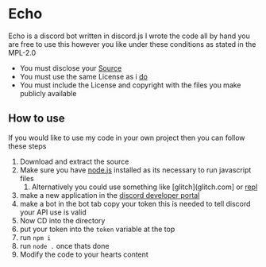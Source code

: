 # Echo
Echo is a discord bot written in discord.js I wrote the code all by hand you are free to use this however you like under these conditions as stated in the MPL-2.0
- You must disclose your [Source](https://github.com/juls0730/echo/)
- You must use the same License as i [do](https://www.mozilla.org/en-US/MPL/2.0/)
- You must include the License and copyright with the files you make publicly available
## How to use
If you would like to use my code in your own project then you can follow these steps
1. Download and extract the source
1. Make sure you have [node.js](https://nodejs.org) installed as its necessary to run javascript files 
    1. Alternatively you could use something like [glitch](glitch.com] or [repl](repl.it)
1. make a new application in the [discord developer portal](https://discord.com/developers)
1. make a bot in the bot tab copy your token this is needed to tell discord your API use is valid
1. Now CD into the directory 
1. put your token into the `token` variable at the top
1. run `npm i`
1. run `node .` once thats done
1. Modify the code to your hearts content
